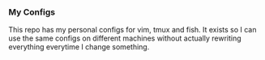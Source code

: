 ### My Configs

This repo has my personal configs for vim, tmux and fish.
It exists so I can use the same configs on different machines without actually rewriting everything everytime I change something.
